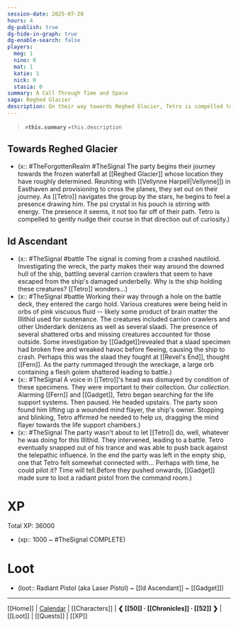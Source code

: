 ```yaml
---
session-date: 2025-07-20
hours: 4
dg-publish: true
dg-hide-in-graph: true
dg-enable-search: false
players:
  meg: 1
  nino: 0
  mat: 1
  katie: 1
  nick: 0
  stasia: 0
summary: A Call Through Time and Space
saga: Reghed Glacier
description: On their way towards Reghed Glacier, Tetro is compelled to navigate towards a call stemming from the psi crystal humming in his shell. We feel compelled, he silently muses. On arrival, the group scours a crashed nautiloid ship. Its cargo hold housed various creatures or specimens. Signs of a struggle led the party to uncover the ship's fate. A slaad escaped and brought the vessel down before fleeing. Perhaps this encountered for the infestation at Revel's End. Tetro is driven by a telepathic connection to aid the wounded mind flayer captain, which leaves Fern and Gadget to snap him out of this fugue state. In the end, they clear the ship, and Tetro feels the beginnings of a psychic connection to the ship itself -- the Id Ascendant.
---
```


> **`=this.summary`**
> `=this.description`

## Towards Reghed Glacier
- (x::  #TheForgottenRealm #TheSignal The party begins their journey towards the frozen waterfall at [[Reghed Glacier]] whose location they have roughly determined. Reuniting with [[Vellynne Harpell|Vellynne]]) in Easthaven and provisioning to cross the planes, they set out on their journey. As [[Tetro]] navigates the group by the stars, he begins to feel a presence drawing him. The psi crystal in his pouch is stirring with energy. The presence it seems, it not too far off of their path. Tetro is compelled to gently nudge their course in that direction out of curiosity.) 

## Id Ascendant
- (x:: #TheSignal #battle The signal is coming from a crashed nautiloid. Investigating the wreck, the party makes their way around the downed hull of the ship, battling several carrion crawlers that seem to have escaped from the ship's damaged underbelly. Why is the ship holding these creatures? [[Tetro]] wonders...)
- (x:: #TheSignal #battle Working their way through a hole on the battle deck, they entered the cargo hold. Various creatures were being held in orbs of pink viscuous fluid -- likely some product of brain matter the Illithid used for sustenance. The creatures included carrion crawlers and other Underdark denizens as well as several slaadi. The presence of several shattered orbs and missing creatures accounted for those outside. Some investigation by [[Gadget]]revealed that a slaad specimen had broken free and wreaked havoc before fleeing, causing the ship to crash. Perhaps this was the slaad they fought at [[Revel's End]], thought [[Fern]]. As the party rummaged through the wreckage, a large orb containing a flesh golem shattered leading to battle.)
- (x:: #TheSignal A voice in [[Tetro]]'s head was dismayed by condition of these specimens. They were important to their collection. *Our collection.* Alarming [[Fern]] and [[Gadget]], Tetro began searching for the life support systems. Then paused. He headed upstairs. The party soon found him lifting up a wounded mind flayer, the ship's owner. Stopping and blinking, Tetro affirmed he needed to help *us*, dragging the mind flayer towards the life support chambers.)
- (x:: #TheSignal The party wasn't about to let [[Tetro]] do, well, whatever he was doing for this Illithid. They intervened, leading to a battle. Tetro eventually snapped out of his trance and was able to push back against the telepathic influence. In the end the party was left in the empty ship, one that Tetro felt somewhat connected with... Perhaps with time, he could pilot it? Time will tell.Before they pushed onwards, [[Gadget]] made sure to loot a radiant pistol from the command room.)

# XP
Total XP: 36000
- (xp:: 1000 ~ #TheSignal COMPLETE) 

# Loot
- (loot::  Radiant Pistol (aka Laser Pistol) ~ [[Id Ascendant]] ~ [[Gadget]])

---
[[Home]] | [Calendar](https://app.fantasy-calendar.com/calendars/38f9e3f5098bac1f655a4fb4241f35eb) | [[Characters]] | **❮ [[50]] · [[Chronicles]] ·  [[52]] ❯** | [[Loot]] | [[Quests]]  | [[XP]]